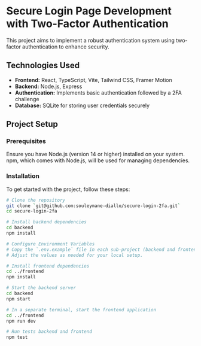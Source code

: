 # Secure Login Page Development with Two-Factor Authentication

This project aims to implement a robust authentication system using two-factor authentication to enhance security.

## Technologies Used
- **Frontend:** React, TypeScript, Vite, Tailwind CSS, Framer Motion
- **Backend:** Node.js, Express
- **Authentication:** Implements basic authentication followed by a 2FA challenge
- **Database:** SQLite for storing user credentials securely

## Project Setup

### Prerequisites
Ensure you have Node.js (version 14 or higher) installed on your system. npm, which comes with Node.js, will be used for managing dependencies.

### Installation
To get started with the project, follow these steps:

```bash
# Clone the repository
git clone `git@github.com:souleymane-diallo/secure-login-2fa.git`
cd secure-login-2fa

# Install backend dependencies
cd backend
npm install

# Configure Environment Variables
# Copy the `.env.example` file in each sub-project (backend and frontend) and rename it to `.env`.
# Adjust the values as needed for your local setup.

# Install frontend dependencies
cd ../frontend
npm install

# Start the backend server
cd backend
npm start

# In a separate terminal, start the frontend application
cd ../frontend
npm run dev

# Run tests backend and frontend
npm test
